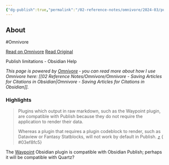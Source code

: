 ```yaml
---
{"dg-publish":true,"permalink":"/02-reference-notes/omnivore/2024-03/publish-limitations-obsidian-help/","title":"Publish limitations - Obsidian Help\n","metatags":{"description":"Publish limitations - Obsidian Help","og:image":"https://i.imgur.com/LmCg5HX.png"},"tags":["MMW-Policy/Structure","Obsidian-Plugins"]}
---
```



## About

#Omnivore

[Read on Omnivore](https://omnivore.app/me/https-help-obsidian-md-obsidian-publish-publish-limitations-18e85d9963d)
[Read Original](https://help.obsidian.md/Obsidian+Publish/Publish+limitations)

Publish limitations - Obsidian Help

_This page is powered by [Omnivore](https://omnivore.app) ‐ you can read more about how I use Omnivore here: [[02 Reference Notes/Omnivore/Omnivore - Saving Articles for Citations in Obsidian\|Omnivore - Saving Articles for Citations in Obsidian]]._

### Highlights

> Plugins which output in raw markdown, such as the Waypoint plugin, are compatible with Publish because they do not require the application to render their data. 
> 
> Whereas a plugin that requires a plugin codeblock to render, such as Dataview or Fantasy Statblocks, will not work by default in Publish. [⤴️](https://omnivore.app/me/https-help-obsidian-md-obsidian-publish-publish-limitations-18e85d9963d#03ef8fc5-df1d-4fce-a885-b7bb5f07fde0) 
{ #03ef8fc5}


The [Waypoint](https://github.com/IdreesInc/Waypoint) Obsidian plugin is compatible with Obsidian Publish; perhaps it will be compatible with Quartz?


